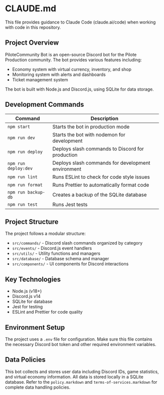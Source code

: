 # CLAUDE.md

This file provides guidance to Claude Code (claude.ai/code) when working with code in this repository.

## Project Overview

PiloteCommunity Bot is an open-source Discord bot for the Pilote Production community. The bot provides various features including:

- Economy system with virtual currency, inventory, and shop
- Monitoring system with alerts and dashboards
- Ticket management system

The bot is built with Node.js and Discord.js, using SQLite for data storage.

## Development Commands

| Command | Description |
|---------|-------------|
| `npm start` | Starts the bot in production mode |
| `npm run dev` | Starts the bot with nodemon for development |
| `npm run deploy` | Deploys slash commands to Discord for production |
| `npm run deploy:dev` | Deploys slash commands for development environment |
| `npm run lint` | Runs ESLint to check for code style issues |
| `npm run format` | Runs Prettier to automatically format code |
| `npm run backup-db` | Creates a backup of the SQLite database |
| `npm run test` | Runs Jest tests |

## Project Structure

The project follows a modular structure:

- `src/commands/` - Discord slash commands organized by category
- `src/events/` - Discord.js event handlers
- `src/utils/` - Utility functions and managers
- `src/database/` - Database schema and manager
- `src/components/` - UI components for Discord interactions

## Key Technologies

- Node.js (v18+)
- Discord.js v14
- SQLite for database
- Jest for testing
- ESLint and Prettier for code quality

## Environment Setup

The project uses a `.env` file for configuration. Make sure this file contains the necessary Discord bot token and other required environment variables.

## Data Policies

This bot collects and stores user data including Discord IDs, game statistics, and virtual economy information. All data is stored locally in a SQLite database. Refer to the `policy.markdown` and `terms-of-services.markdown` for complete data handling policies.